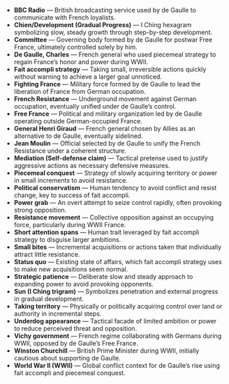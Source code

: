 - **BBC Radio** — British broadcasting service used by de Gaulle to communicate with French loyalists.  
- **Chien/Development (Gradual Progress)** — I Ching hexagram symbolizing slow, steady growth through step-by-step development.  
- **Committee** — Governing body formed by de Gaulle for postwar Free France, ultimately controlled solely by him.  
- **De Gaulle, Charles** — French general who used piecemeal strategy to regain France’s honor and power during WWII.  
- **Fait accompli strategy** — Taking small, irreversible actions quickly without warning to achieve a larger goal unnoticed.  
- **Fighting France** — Military force formed by de Gaulle to lead the liberation of France from German occupation.  
- **French Resistance** — Underground movement against German occupation, eventually unified under de Gaulle’s control.  
- **Free France** — Political and military organization led by de Gaulle operating outside German-occupied France.  
- **General Henri Giraud** — French general chosen by Allies as an alternative to de Gaulle, eventually sidelined.  
- **Jean Moulin** — Official selected by de Gaulle to unify the French Resistance under a coherent structure.  
- **Mediation (Self-defense claim)** — Tactical pretense used to justify aggressive actions as necessary defensive measures.  
- **Piecemeal conquest** — Strategy of slowly acquiring territory or power in small increments to avoid resistance.  
- **Political conservatism** — Human tendency to avoid conflict and resist change, key to success of fait accompli.  
- **Power grab** — An overt attempt to seize control rapidly, often provoking strong opposition.  
- **Resistance movement** — Collective opposition against an occupying force, particularly during WWII France.  
- **Short attention spans** — Human trait leveraged by fait accompli strategy to disguise larger ambitions.  
- **Small bites** — Incremental acquisitions or actions taken that individually attract little resistance.  
- **Status quo** — Existing state of affairs, which fait accompli strategy uses to make new acquisitions seem normal.  
- **Strategic patience** — Deliberate slow and steady approach to expanding power to avoid provoking opponents.  
- **Sun (I Ching trigram)** — Symbolizes penetration and external progress in gradual development.  
- **Taking territory** — Physically or politically acquiring control over land or authority in incremental steps.  
- **Underdog appearance** — Tactical facade of limited ambition or power to reduce perceived threat and opposition.  
- **Vichy government** — French regime collaborating with Germans during WWII, opposed by de Gaulle’s Free France.  
- **Winston Churchill** — British Prime Minister during WWII, initially cautious about supporting de Gaulle.  
- **World War II (WWII)** — Global conflict context for de Gaulle’s rise using fait accompli and piecemeal conquest.
